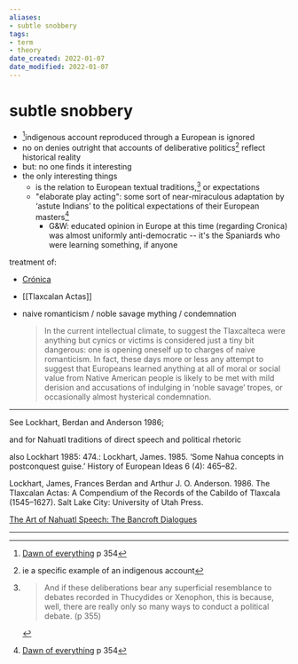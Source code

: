 ```yaml
---
aliases: 
- subtle snobbery
tags: 
- term
- theory
date_created: 2022-01-07
date_modified: 2022-01-07
---
```


# subtle snobbery

- [^2]indigenous account reproduced through a European is ignored
- no on denies outright that accounts of deliberative politics[^1] reflect historical reality
- but: no one finds it interesting
- the only interesting things
	- is the relation to European textual traditions,[^4] or expectations
	- "elaborate play acting": some sort of near-miraculous adaptation by ‘astute Indians’ to the political expectations of their European masters[^3]
		- G&W: educated opinion in Europe at this time (regarding Cronica) was almost uniformly anti-democratic -- it's the Spaniards who were learning something, if anyone

treatment of:

- [Crónica](cronica_de_la_nueva_espana.md)
- [[Tlaxcalan Actas]]

- naive romanticism / noble savage mything / condemnation
	> In the current intellectual climate, to suggest the Tlaxcalteca were anything but cynics or victims is considered just a tiny bit dangerous: one is opening oneself up to charges of naive romanticism.
	> In fact, these days more or less any attempt to suggest that Europeans learned anything at all of moral or social value from Native American people is likely to be met with mild derision and accusations of indulging in ‘noble savage’ tropes, or occasionally almost hysterical condemnation.


---

See Lockhart, Berdan and Anderson 1986;

and for Nahuatl traditions of direct speech and political rhetoric

also Lockhart 1985: 474.: Lockhart, James. 1985. ‘Some Nahua concepts in postconquest guise.’ History of European Ideas 6 (4): 465–82.

Lockhart, James, Frances Berdan and Arthur J. O. Anderson. 1986. The Tlaxcalan Actas: A Compendium of the Records of the Cabildo of Tlaxcala (1545–1627). Salt Lake City: University of Utah Press.

[The Art of Nahuatl Speech: The Bancroft Dialogues](https://libgen.is/book/index.php?md5=0780AA8B8E616923E72A742ECBA8FCB7)

---

[^1]: ie a specific example of an indigenous account
[^2]: [Dawn of everything](dawn_of_everything_graeber_wengrow.md) p 354
[^3]: [Dawn of everything](dawn_of_everything_graeber_wengrow.md) p 354
[^4]: > And if these deliberations bear any superficial resemblance to debates recorded in Thucydides or Xenophon, this is because, well, there are really only so many ways to conduct a political debate. (p 355)
